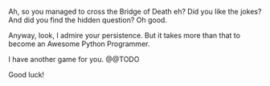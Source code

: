 Ah, so you managed to cross the Bridge of Death eh?
Did you like the jokes? 
And did you find the hidden question?
Oh good.

Anyway, look, I admire your persistence.
But it takes more than that to become an Awesome
Python Programmer.

I have another game for you.
@@TODO

Good luck!
